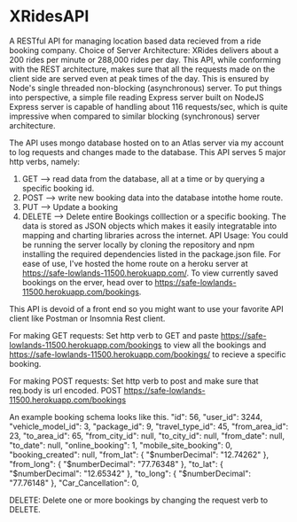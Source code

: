 # XRidesAPI
A RESTful API for managing location based data recieved from a ride booking company.
Choice of Server Architecture: 
XRides delivers about a 200 rides per minute or 288,000 rides per day. This API, while conforming with the REST architecture, makes sure that all the requests made on the client side are served even at peak times of the day. This is ensured by Node's single threaded non-blocking (asynchronous) server. To put things into perspective, a simple file reading Express server built on NodeJS  Express server is capable of handling about 116 requests/sec, which is quite impressive when compared to similar blocking (synchronous) server architecture.

The API uses mongo database hosted on to an Atlas server via my account to log requests and changes made to the database. This API serves 5 major http verbs, namely:
1. GET --> read data from the database, all at a time or by querying a specific booking id.
2. POST --> write new booking data  into the database intothe home route.
3. PUT --> Update a booking
4. DELETE --> Delete entire Bookings colllection or a specific booking.
The data is stored as JSON objects which makes it easily integratable into mapping and charting libraries across the internet.
API Usage: 
You could be running the server locally by cloning the repository and npm installing the required dependencies listed in the package.json file. For ease of use, I've hosted the home route on a heroku server at https://safe-lowlands-11500.herokuapp.com/.
To view currently saved bookings on the erver, head over to https://safe-lowlands-11500.herokuapp.com/bookings.

This API is devoid of a front end so you might want to use your favorite API client like Postman or Insomnia Rest client.

For making GET requests: Set http verb to GET and paste https://safe-lowlands-11500.herokuapp.com/bookings to view all the bookings and https://safe-lowlands-11500.herokuapp.com/bookings/<id> to recieve a specific booking.

For making POST requests: Set http verb to post and make sure that req.body is url encoded.
POST https://safe-lowlands-11500.herokuapp.com/bookings 

An example booking schema looks like this.
        "id": 56,
        "user_id": 3244,
        "vehicle_model_id": 3,
        "package_id": 9,
        "travel_type_id": 45,
        "from_area_id": 23,
        "to_area_id": 65,
        "from_city_id": null,
        "to_city_id": null,
        "from_date": null,
        "to_date": null,
        "online_booking": 1,
        "mobile_site_booking": 0,
        "booking_created": null,
        "from_lat": {
            "$numberDecimal": "12.74262"
        },
        "from_long": {
            "$numberDecimal": "77.76348"
        },
        "to_lat": {
            "$numberDecimal": "12.65342"
        },
        "to_long": {
            "$numberDecimal": "77.76148"
        },
        "Car_Cancellation": 0,
  
DELETE: Delete one or more bookings by changing the request verb to DELETE.
